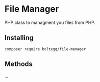 # File Manager

PHP class to managment you files from PHP.

## Installing

```
composer require boltegg/file-manager
```

## Methods

...
